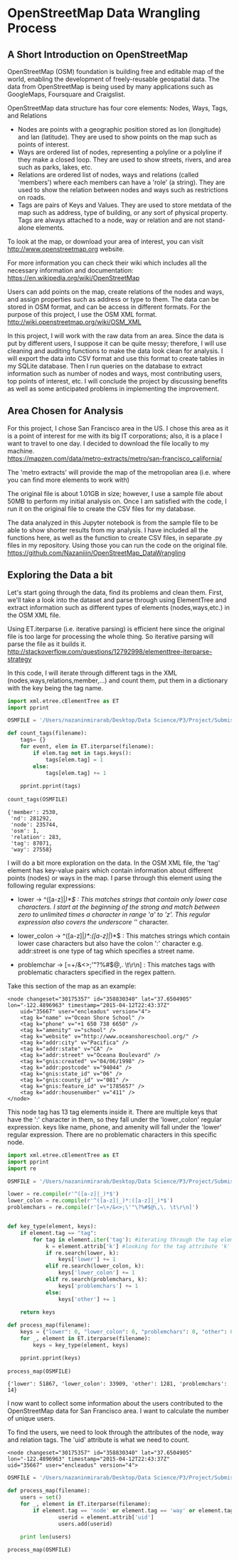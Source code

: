 # OpenStreetMap Data Wrangling Process

## A Short Introduction on OpenStreetMap
OpenStreetMap (OSM) foundation is building free and editable map of the world, enabling the development of freely-reusable geospatial data. The data from OpenStreetMap is being used by many applications such as GoogleMaps, Foursquare and Craigslist.

OpenStreetMap data structure has four core elements: Nodes, Ways, Tags, and Relations

- Nodes are points with a geographic position stored as lon (longitude) and lan (latitude). They are used to show points on the map such as points of interest.
- Ways are ordered list of nodes, representing a polyline or a polyline if they make a closed loop. They are used to show streets, rivers, and area such as parks, lakes, etc.
- Relations are ordered list of nodes, ways and relations (called 'members') where each members can have a 'role' (a string). They are used to show the relation between nodes and ways such as restrictions on roads.
- Tags are pairs of Keys and Values. They are used to store metdata of the map such as address, type of building, or any sort of physical property. Tags are always attached to a node, way or relation and are not stand-alone elements.

To look at the map, or download your area of interest, you can visit http://www.openstreetmap.org website. 

For more information you can check their wiki which includes all the necessary information and documentation:
https://en.wikipedia.org/wiki/OpenStreetMap

Users can add points on the map, create relations of the nodes and ways, and assign properties such as address or type to them. The data can be stored in OSM format, and can be access in different formats. For the purpose of this project, I use the OSM XML format.
http://wiki.openstreetmap.org/wiki/OSM_XML

In this project, I will work with the raw data from an area. Since the data is put by different users, I suppose it can be quite messy; therefore, I will use cleaning and auditing functions to make the data look clean for analysis. I will export the data into CSV format and use this format to create tables in my SQLite database. Then I run queries on the database to extract information such as number of nodes and ways, most contributing users, top points of interest, etc. I will conclude the project by discussing benefits as well as some anticipated problems in implementing the improvement.

## Area Chosen for Analysis

For this project, I chose San Francisco area in the US. I chose this area as it is a point of interest for me with its big IT corporations; also, it is a place I want to travel to one day. I decided to download the file locally to my machine.  
https://mapzen.com/data/metro-extracts/metro/san-francisco_california/

The 'metro extracts' will provide the map of the metropolian area (i.e. where you can find more elements to work with)

The original file is about 1.01GB in size; however, I use a sample file about 50MB to perform my initial analysis on. Once I am satisfied with the code, I run it on the original file to create the CSV files for my database. 

The data analyzed in this Jupyter notebook is from the sample file to be able to show shorter results from my analysis. I have included all the functions here, as well as the function to create CSV files, in separate .py files in my repository. Using those you can run the code on the original file. 
https://github.com/Nazaniiin/OpenStreetMap_DataWrangling

## Exploring the Data a bit

Let's start going through the data, find its problems and clean them. First, we'll take a look into the dataset and parse through using ElementTree and extract information such as different types of elements (nodes,ways,etc.) in the OSM XML file.

Using ET.iterparse (i.e. iterative parsing) is efficient here since the original file is too large for processing the whole thing. So iterative parsing will parse the file as it builds it.  
http://stackoverflow.com/questions/12792998/elementtree-iterparse-strategy

In this code, I will iterate through different tags in the XML (nodes,ways,relations,member,...) and count them, put them in a dictionary with the key being the tag name.

```python
import xml.etree.cElementTree as ET
import pprint

OSMFILE = '/Users/nazaninmirarab/Desktop/Data Science/P3/Project/Submission2/san-francisco_california_sample.osm'

def count_tags(filename):
    tags= {}
    for event, elem in ET.iterparse(filename):
        if elem.tag not in tags.keys():
            tags[elem.tag] = 1
        else:
            tags[elem.tag] += 1
    
    pprint.pprint(tags)
    
count_tags(OSMFILE)
```
```
{'member': 2530,
 'nd': 281292,
 'node': 235744,
 'osm': 1,
 'relation': 283,
 'tag': 87071,
 'way': 27558}
 ```
I will do a bit more exploration on the data. In the OSM XML file, the 'tag' element has key-value pairs which contain information about different points (nodes) or ways in the map. I parse through this element using the following regular expressions:
- lower -> ^([a-z]|_)*$ : This matches strings that contain only lower case characters. I start at the beginning of the strong and match between zero to unlimited times a character in range 'a' to 'z'. This regular expression also covers the underscore '_' character. 

- lower_colon -> ^([a-z]|_)*:([a-z]|_)*$ : This matches strings which contain lower case characters but also have the colon ':' character e.g. addr:street is one type of tag which specifies a street name. 

- problemchar -> [=\+/&<>;\'"\?%#$@\,\. \t\r\n] : This matches tags with problematic characters specified in the regex pattern. 

Take this section of the map as an example:

    <node changeset="30175357" id="358830340" lat="37.6504905" lon="-122.4896963" timestamp="2015-04-12T22:43:37Z" 
        uid="35667" user="encleadus" version="4">
		<tag k="name" v="Ocean Shore School" />
		<tag k="phone" v="+1 650 738 6650" />
		<tag k="amenity" v="school" />
		<tag k="website" v="http://www.oceanshoreschool.org/" />
		<tag k="addr:city" v="Pacifica" />
		<tag k="addr:state" v="CA" />
		<tag k="addr:street" v="Oceana Boulevard" />
		<tag k="gnis:created" v="04/06/1998" />
		<tag k="addr:postcode" v="94044" />
		<tag k="gnis:state_id" v="06" />
		<tag k="gnis:county_id" v="081" />
		<tag k="gnis:feature_id" v="1785657" />
		<tag k="addr:housenumber" v="411" />
	</node>
    
This node tag has 13 tag elements inside it. There are multiple keys that have the ':' character in them, so they fall under the 'lower_colon' regular expression. keys like name, phone, and amenity will fall under the 'lower' regular expression. There are no problematic characters in this specific node.

```python
import xml.etree.cElementTree as ET
import pprint
import re

OSMFILE = '/Users/nazaninmirarab/Desktop/Data Science/P3/Project/Submission2/san-francisco_california_sample.osm'

lower = re.compile(r'^([a-z]|_)*$')
lower_colon = re.compile(r'^([a-z]|_)*:([a-z]|_)*$')
problemchars = re.compile(r'[=\+/&<>;\'"\?%#$@\,\. \t\r\n]')


def key_type(element, keys):
    if element.tag == "tag":
        for tag in element.iter('tag'): #iterating through the tag element in the XML file
            k = element.attrib['k'] #looking for the tag attribute 'k' which contains the keys
            if re.search(lower, k):
                keys['lower'] += 1
            elif re.search(lower_colon, k):
                keys['lower_colon'] += 1
            elif re.search(problemchars, k):
                keys['problemchars'] += 1
            else:
                keys['other'] += 1
                
    return keys

def process_map(filename):
    keys = {"lower": 0, "lower_colon": 0, "problemchars": 0, "other": 0}
    for _, element in ET.iterparse(filename):
        keys = key_type(element, keys)

    pprint.pprint(keys)
    
process_map(OSMFILE)
```
```
{'lower': 51867, 'lower_colon': 33909, 'other': 1281, 'problemchars': 14}
```
I now want to collect some information about the users contributed to the OpenStreetMap data for San Francisco area. I want to calculate the number of unique users. 

To find the users, we need to look through the attributes of the node, way and relation tags. The 'uid' attribute is what we need to count.

    <node changeset="30175357" id="358830340" lat="37.6504905" lon="-122.4896963" timestamp="2015-04-12T22:43:37Z" 
    uid="35667" user="encleadus" version="4">

```python
OSMFILE = '/Users/nazaninmirarab/Desktop/Data Science/P3/Project/Submission2/san-francisco_california_sample.osm'

def process_map(filename):
    users = set()
    for _, element in ET.iterparse(filename):
        if element.tag == 'node' or element.tag == 'way' or element.tag == 'relation':
                userid = element.attrib['uid']
                users.add(userid)

    print len(users)
    
process_map(OSMFILE)
```
